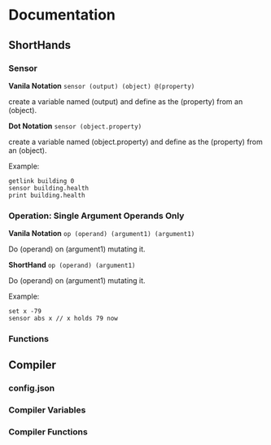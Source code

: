 # Documentation

## ShortHands
### Sensor
**Vanila Notation**
`sensor (output) (object) @(property)`

 create a variable named (output) and define as the (property) from an (object).

**Dot Notation**
`sensor (object.property)`

create a variable named (object.property) and define as the (property) from an (object).

Example:

```
getlink building 0
sensor building.health
print building.health
```

### Operation: Single Argument Operands Only
**Vanila Notation**
`op (operand) (argument1) (argument1)`

Do (operand) on (argument1) mutating it.

**ShortHand**
`op (operand) (argument1)`

Do (operand) on (argument1) mutating it.

Example:

```
set x -79
sensor abs x // x holds 79 now
```

### Functions

## Compiler 

### config.json

### Compiler Variables

### Compiler Functions
